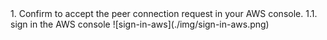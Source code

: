 <NavColumns>
<NavColumn>
<ColumnTitle>1. Confirm to accept the peer connection request in your AWS console. <ColumnTitle>
 1.1. sign in the AWS console
![sign-in-aws](./img/sign-in-aws.png)
</NavColumn>
